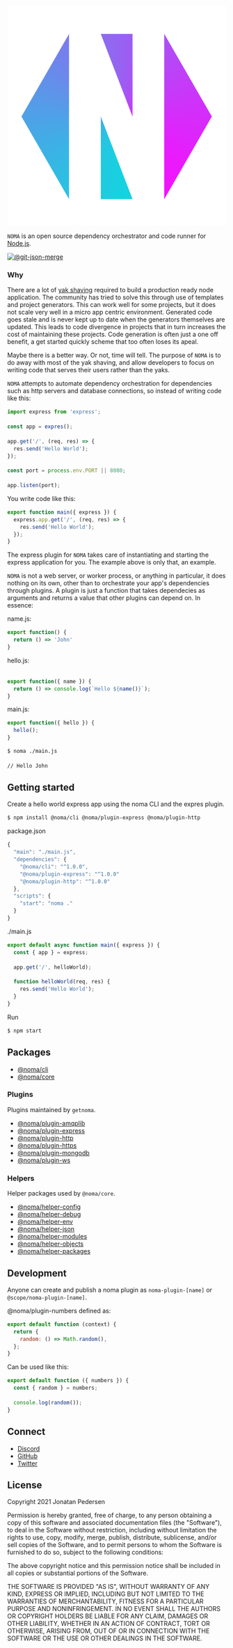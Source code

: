 ![GETNOMA](getnoma.png)

`NOMA` is an open source dependency orchestrator and code runner for [Node.js](https://nodejs.org/).

[![@git-json-merge](https://circleci.com/gh/getnoma/noma.svg?style=shield)](https://app.circleci.com/pipelines/github/getnoma/noma)

### Why

There are a lot of [yak shaving](http://projects.csail.mit.edu/gsb/old-archive/gsb-archive/gsb2000-02-11.html) required to build a production ready node application. The community has tried to solve this through use of templates and project generators. This can work well for some projects, but it does not scale very well in a micro app centric environment. Generated code goes stale and is never kept up to date when the generators themselves are updated. This leads to code divergence in projects that in turn increases the cost of maintaining these projects. Code generation is often just a one off benefit, a get started quickly scheme that too often loses its apeal.

Maybe there is a better way. Or not, time will tell. The purpose of `NOMA` is to do away with most of the yak shaving, and allow developers to focus on writing code that serves their users rather than the yaks.

`NOMA` attempts to automate dependency orchestration for dependencies such as http servers and database connections, so instead of writing code like this:

```javascript
import express from 'express';

const app = expres();

app.get('/', (req, res) => {
  res.send('Hello World');
});

const port = process.env.PORT || 8080;

app.listen(port);
```

You write code like this:
```javascript
export function main({ express }) {
  express.app.get('/', (req, res) => {
    res.send('Hello World');
  });
}
```

The express plugin for `NOMA` takes care of instantiating and starting the express application for you. The example above is only that, an example. 

`NOMA` is not a web server, or worker process, or anything in particular, it does nothing on its own, other than to orchestrate your app's dependencies through plugins. A plugin is just a function that takes dependecies as arguments and returns a value that other plugins can depend on. In essence:

name.js:

```javascript
export function() {
  return () => 'John'
}
```

hello.js:

```javascript

export function({ name }) {
  return () => console.log(`Hello ${name()}`);
}
```

main.js:

```javascript
export function({ hello }) {
  hello();
}
```

``` bash
$ noma ./main.js

// Hello John
```

## Getting started

Create a hello world express app using the noma CLI and the expres plugin.

``` bash
$ npm install @noma/cli @noma/plugin-express @noma/plugin-http
```

package.json

```javascript
{
  "main": "./main.js",
  "dependencies": {
    "@noma/cli": "^1.0.0",
    "@noma/plugin-express": "^1.0.0"
    "@noma/plugin-http": "^1.0.0"
  },
  "scripts": {
    "start": "noma ."
  }
}
```

./main.js

```javascript
export default async function main({ express }) {
  const { app } = express;

  app.get('/', helloWorld);

  function helloWorld(req, res) {
    res.send('Hello World');
  }
}
```

Run

```bash
$ npm start
```

## Packages

- [@noma/cli](packages/@noma/cli/README.md)
- [@noma/core](packages/@noma/core/README.md)

### Plugins

Plugins maintained by `getnoma`.

- [@noma/plugin-amqplib](packages/@noma/plugin-amqplib/README.md)
- [@noma/plugin-express](packages/@noma/plugin-express/README.md)
- [@noma/plugin-http](packages/@noma/plugin-http/README.md)
- [@noma/plugin-https](packages/@noma/plugin-https/README.md)
- [@noma/plugin-mongodb](packages/@noma/plugin-mongodb/README.md)
- [@noma/plugin-ws](packages/@noma/plugin-ws/README.md)

### Helpers

Helper packages used by `@noma/core`.

- [@noma/helper-config](packages/@noma/helper-config/README.md)
- [@noma/helper-debug](packages/@noma/helper-debug/README.md)
- [@noma/helper-env](packages/@noma/helper-env/README.md)
- [@noma/helper-json](packages/@noma/helper-json/README.md)
- [@noma/helper-modules](packages/@noma/helper-modules/README.md)
- [@noma/helper-objects](packages/@noma/helper-objects/README.md)
- [@noma/helper-packages](packages/@noma/helper-packages/README.md)

## Development

Anyone can create and publish a noma plugin as `noma-plugin-[name]` or `@scope/noma-plugin-[name]`.

@noma/plugin-numbers defined as:

```javascript
export default function (context) {
  return {
    random: () => Math.random(),
  };
}
```

Can be used like this:

```javascript
export default function ({ numbers }) {
  const { random } = numbers;

  console.log(random());
}
```

## Connect

- [Discord](https://discord.gg/mNnSKVtw3h)
- [GitHub](https://github.com/getnoma/noma)
- [Twitter](https://twitter.com/getnoma)

## License

Copyright 2021 Jonatan Pedersen 

Permission is hereby granted, free of charge, to any person obtaining a copy of this software and associated documentation files (the "Software"), to deal in the Software without restriction, including without limitation the rights to use, copy, modify, merge, publish, distribute, sublicense, and/or sell copies of the Software, and to permit persons to whom the Software is furnished to do so, subject to the following conditions:

The above copyright notice and this permission notice shall be included in all copies or substantial portions of the Software.

THE SOFTWARE IS PROVIDED "AS IS", WITHOUT WARRANTY OF ANY KIND, EXPRESS OR IMPLIED, INCLUDING BUT NOT LIMITED TO THE WARRANTIES OF MERCHANTABILITY, FITNESS FOR A PARTICULAR PURPOSE AND NONINFRINGEMENT. IN NO EVENT SHALL THE AUTHORS OR COPYRIGHT HOLDERS BE LIABLE FOR ANY CLAIM, DAMAGES OR OTHER LIABILITY, WHETHER IN AN ACTION OF CONTRACT, TORT OR OTHERWISE, ARISING FROM, OUT OF OR IN CONNECTION WITH THE SOFTWARE OR THE USE OR OTHER DEALINGS IN THE SOFTWARE.
